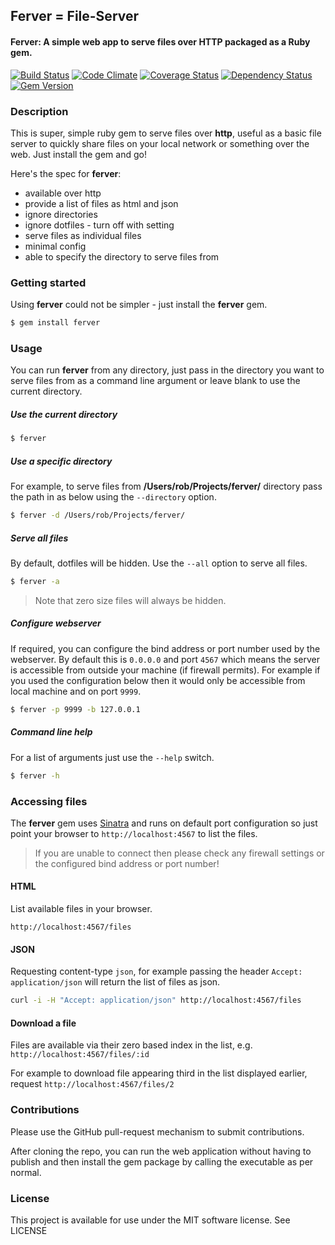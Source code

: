 ## Ferver = File-Server

#### Ferver: A simple web app to serve files over HTTP packaged as a Ruby gem.

[![Build Status](https://travis-ci.org/rob-murray/ferver.svg?branch=master)](https://travis-ci.org/rob-murray/ferver)
[![Code Climate](https://codeclimate.com/github/rob-murray/ferver.png)](https://codeclimate.com/github/rob-murray/ferver)
[![Coverage Status](https://coveralls.io/repos/rob-murray/ferver/badge.svg?branch=master&service=github)](https://coveralls.io/github/rob-murray/ferver?branch=master)
[![Dependency Status](https://gemnasium.com/rob-murray/ferver.svg)](https://gemnasium.com/rob-murray/ferver)
[![Gem Version](https://badge.fury.io/rb/ferver.svg)](http://badge.fury.io/rb/ferver)

### Description

This is super, simple ruby gem to serve files over **http**, useful as a basic file server to quickly share files on your local network or something over the web. Just install the gem and go!

Here's the spec for **ferver**:

* available over http
* provide a list of files as html and json
* ignore directories
* ignore dotfiles - turn off with setting
* serve files as individual files
* minimal config
* able to specify the directory to serve files from

### Getting started

Using **ferver** could not be simpler - just install the **ferver** gem.

```bash
$ gem install ferver
```

### Usage

You can run **ferver** from any directory, just pass in the directory you want to serve files from as a command line argument or leave blank to use the current directory.

##### Use the current directory

```bash
$ ferver
````

##### Use a specific directory

For example, to serve files from **/Users/rob/Projects/ferver/** directory pass the path in as below using the `--directory` option.

```bash
$ ferver -d /Users/rob/Projects/ferver/
````

##### Serve all files

By default, dotfiles will be hidden. Use the `--all` option to serve all files.

```bash
$ ferver -a
````

> Note that zero size files will always be hidden.

##### Configure webserver

If required, you can configure the bind address or port number used by the webserver. By default this is `0.0.0.0` and port `4567` which means the server is accessible from outside your machine (if firewall permits). For example if you used the configuration below then it would only be accessible from local machine and on port `9999`.

```bash
$ ferver -p 9999 -b 127.0.0.1
````

##### Command line help

For a list of arguments just use the `--help` switch.

```bash
$ ferver -h
````

### Accessing files

The **ferver** gem uses [Sinatra](http://www.sinatrarb.com/) and runs on default port configuration so just point your browser to `http://localhost:4567` to list the files.

> If you are unable to connect then please check any firewall settings or the configured bind address or port number!

#### HTML

List available files in your browser.

`http://localhost:4567/files`

#### JSON

Requesting content-type `json`, for example passing the header `Accept: application/json` will return the list of files as json.

```bash
curl -i -H "Accept: application/json" http://localhost:4567/files
```

#### Download a file

Files are available via their zero based index in the list, e.g. `http://localhost:4567/files/:id`

For example to download file appearing third in the list displayed earlier, request `http://localhost:4567/files/2`

### Contributions

Please use the GitHub pull-request mechanism to submit contributions.

After cloning the repo, you can run the web application without having to publish and then install the gem package by calling the executable as per normal.


### License

This project is available for use under the MIT software license.
See LICENSE

